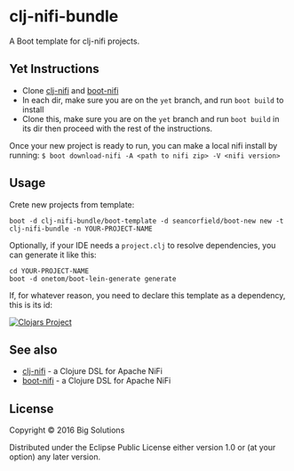 # clj-nifi-bundle

A Boot template for clj-nifi projects.

## Yet Instructions

* Clone [clj-nifi](https://github.com/yetanalytics/clj-nifi/tree/yet) and [boot-nifi](https://github.com/yetanalytics/boot-nifi/tree/yet)
* In each dir, make sure you are on the `yet` branch, and run `boot build` to install
* Clone this, make sure you are on the `yet` branch and run `boot build` in its dir then proceed with the rest of the instructions.

Once your new project is ready to run, you can make a local nifi install by running:
`$ boot download-nifi -A <path to nifi zip> -V <nifi version>`

## Usage

Crete new projects from template:

`boot -d clj-nifi-bundle/boot-template -d seancorfield/boot-new new -t clj-nifi-bundle -n YOUR-PROJECT-NAME`

Optionally, if your IDE needs a `project.clj` to resolve dependencies, you can generate it like this:


    cd YOUR-PROJECT-NAME
    boot -d onetom/boot-lein-generate generate

If, for whatever reason, you need to declare this template as a dependency, this is its id:

[![Clojars Project](https://img.shields.io/clojars/v/clj-nifi-bundle/boot-template.svg)](https://clojars.org/clj-nifi-bundle/boot-template)

## See also

- [clj-nifi](https:/github.com/big-solutions/clj-nifi) - a Clojure DSL for Apache NiFi
- [boot-nifi](https:/github.com/big-solutions/boot-nifi) - a Clojure DSL for Apache NiFi

## License

Copyright © 2016 Big Solutions

Distributed under the Eclipse Public License either version 1.0 or (at
your option) any later version.
